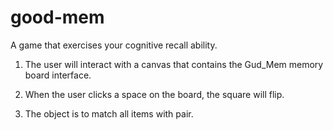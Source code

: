 # good-mem
A game that exercises your cognitive recall ability.

1. The user will interact with a canvas that contains the Gud_Mem memory board interface.

2. When the user clicks a space on the board, the square will flip.

3. The object is to match all items with pair.
